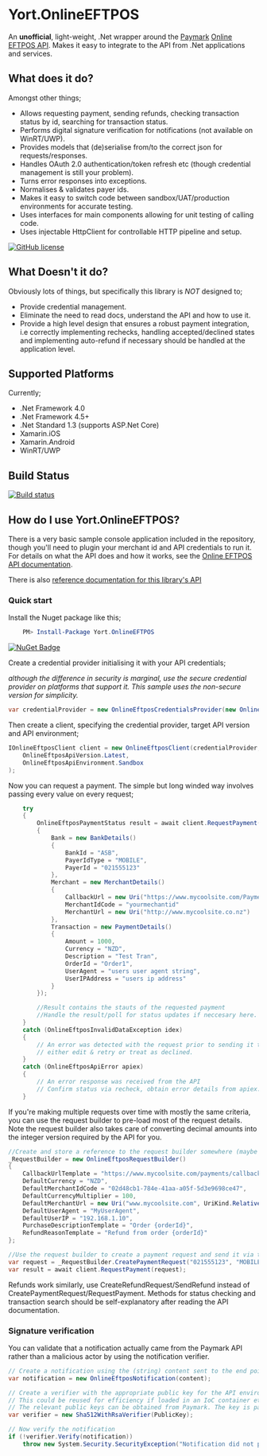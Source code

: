 # Yort.OnlineEFTPOS
An **unofficial**, light-weight, .Net wrapper around the [Paymark](https://www.paymark.co.nz/) [Online EFTPOS API](http://docs.dev.paymark.nz/oe). Makes it easy to integrate to the API from .Net applications and services. 

## What does it do?
Amongst other things;

* Allows requesting payment, sending refunds, checking transaction status by id, searching for transaction status.
* Performs digital signature verification for notifications (not available on WinRT/UWP).
* Provides models that (de)serialise from/to the correct json for requests/responses.
* Handles OAuth 2.0 authentication/token refresh etc (though credential management is still your problem).
* Turns error responses into exceptions.
* Normalises & validates payer ids.
* Makes it easy to switch code between sandbox/UAT/production environments for accurate testing.
* Uses interfaces for main components allowing for unit testing of calling code.
* Uses injectable HttpClient for controllable HTTP pipeline and setup.

[![GitHub license](https://img.shields.io/github/license/mashape/apistatus.svg)](https://github.com/Yortw/Yort.OnlineEFTPOS/blob/master/LICENSE.md) 

## What Doesn't it do?
Obviously lots of things, but specifically this library is *NOT* designed to;

* Provide credential management.
* Eliminate the need to read docs, understand the API and how to use it.
* Provide a high level design that ensures a robust payment integration, i.e correctly implementing rechecks, handling accepted/declined states and implementing auto-refund if necessary should be handled at the application level.

## Supported Platforms
Currently;

* .Net Framework 4.0
* .Net Framework 4.5+
* .Net Standard 1.3 (supports ASP.Net Core)
* Xamarin.iOS
* Xamarin.Android
* WinRT/UWP  

## Build Status
[![Build status](https://ci.appveyor.com/api/projects/status/ul7cdbsb5jqhv2nj?svg=true)](https://ci.appveyor.com/project/Yortw/yort-onlineeftpos)

## How do I use Yort.OnlineEFTPOS?
There is a very basic sample console application included in the repository, though you'll need to plugin your merchant id and API credentials to run it. 
For details on what the API does and how it works, see the [Online EFTPOS API documentation](http://docs.dev.paymark.nz/oe).

There is also [reference documentation for this library's API](https://yortw.github.io/Yort.OnlineEftpos/reference/index.html)

### Quick start

Install the Nuget package like this;

```powershell
    PM> Install-Package Yort.OnlineEFTPOS
```

[![NuGet Badge](https://buildstats.info/nuget/Yort.OnlineEFTPOS)](https://yortw.github.io/Yort.OnlineEftpos/reference/api/Yort.OnlineEftpos.html)

Create a credential provider initialising it with your API credentials;

*although the difference in security is marginal, use the secure credential provider on platforms that support it. 
This sample uses the non-secure version for simplicity.*

```C#
var credentialProvider = new OnlineEftposCredentialsProvider(new OnlineEftposCredentials("yourkey", "yoursecret"));
```

Then create a client, specifying the credential provider, target API version and API environment;
```C#
IOnlineEftposClient client = new OnlineEftposClient(credentialProvider, 
    OnlineEftposApiVersion.Latest, 
    OnlineEftposApiEnvironment.Sandbox
);
```

Now you can request a payment. The simple but long winded way involves passing every value on every request;
```C#
    try
    {
        OnlineEftposPaymentStatus result = await client.RequestPayment(new OnlineEftposPaymentRequest()
        {
            Bank = new BankDetails()
            {
                BankId = "ASB",
                PayerIdType = "MOBILE",
                PayerId = "021555123"
            },
            Merchant = new MerchantDetails()
            {
                CallbackUrl = new Uri("https://www.mycoolsite.com/Payments/Notification"),
                MerchantIdCode = "yourmechantid"
                MerchantUrl = new Uri("http://www.mycoolsite.co.nz")
            },
            Transaction = new PaymentDetails()
            {
                Amount = 1000,
                Currency = "NZD",
                Description = "Test Tran",
                OrderId = "Order1",
                UserAgent = "users user agent string",
                UserIPAddress = "users ip address"
            }
        });

        //Result contains the stauts of the requested payment
        //Handle the result/poll for status updates if neccesary here.
    }
    catch (OnlineEftposInvalidDataException idex)
    {
        // An error was detected with the request prior to sending it to the server
        // either edit & retry or treat as declined.
    }
    catch (OnlineEftposApiError apiex)
    {
        // An error response was received from the API
        // Confirm status via recheck, obtain error details from apiex.
    }
```

If you're making multiple requests over time with mostly the same criteria, you can use the request builder to pre-load most of the request details.
Note the request builder also takes care of converting decimal amounts into the integer version required by the API for you.

```C#
//Create and store a reference to the request builder somewhere (maybe your IoC)
_RequestBuilder = new OnlineEftposRequestBuilder()
{
    CallbackUrlTemplate = "https://www.mycoolsite.com/payments/callback?reference={orderId}",
    DefaultCurrency = "NZD",
    DefaultMerchantIdCode = "02d48cb1-784e-41aa-a05f-5d3e9698ce47",
    DefaultCurrencyMultiplier = 100,
    DefaultMerchantUrl = new Uri("www.mycoolsite.com", UriKind.Relative),
    DefaultUserAgent = "MyUserAgent",
    DefaultUserIP = "192.168.1.10",
    PurchaseDescriptionTemplate = "Order {orderId}",
    RefundReasonTemplate = "Refund from order {orderId}"
};

//Use the request builder to create a payment request and send it via the client
var request = _RequestBuilder.CreatePaymentRequest("021555123", "MOBILE", "ASB", "Order1", 10.00M);
var result = await client.RequestPayment(request);
```

Refunds work similarly, use CreateRefundRequest/SendRefund instead of CreatePaymentRequest/RequestPayment.
Methods for status checking and transaction search should be self-explanatory after reading the API documentation.

### Signature verification

You can validate that a notification actually came from the Paymark API rather than a malicious actor by using the notification verifier.

```C#
// Create a notification using the (string) content sent to the end point.
var notification = new OnlineEftposNotification(content);

// Create a verifier with the appropriate public key for the API environment, the notification came from. 
// This could be reused for efficiency if loaded in an IoC container etc.
// The relevant public keys can be obtained from Paymark. The key is passed in as base64 encoded string.
var verifier = new Sha512WithRsaVerifier(PublicKey);

// Now verify the notification			
if (!verifier.Verify(notification))
    throw new System.Security.SecurityException("Notification did not pass verification.");
```
